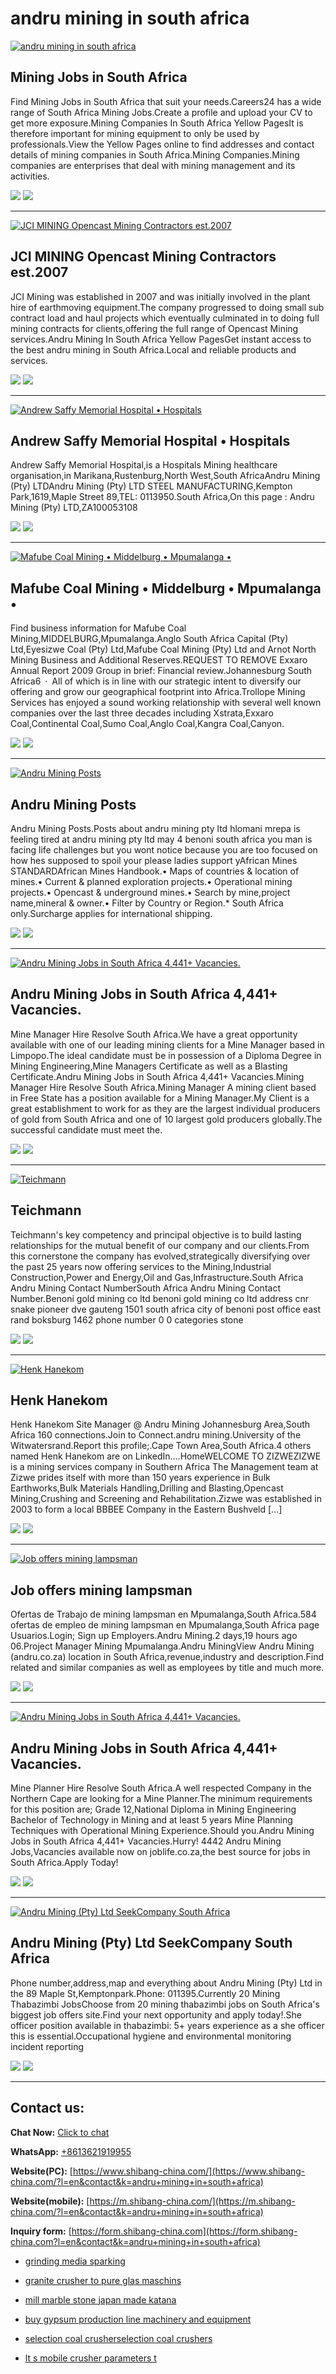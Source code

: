 # andru mining in south africa

<a href="https://swt.shibang-china.com/?l=en&img&k=andru+mining+in+south+africa" target="_blank">![andru mining in south africa](http://static.shibang-china.com/all-800x300/1278.jpg)</a>

## Mining Jobs in South Africa
Find Mining Jobs in South Africa that suit your needs.Careers24 has a wide range of South Africa Mining Jobs.Create a profile and upload your CV to get more exposure.Mining Companies In South Africa Yellow PagesIt is therefore important for mining equipment to only be used by professionals.View the Yellow Pages online to find addresses and contact details of mining companies in South Africa.Mining Companies.Mining companies are enterprises that deal with mining management and its activities.


<a href="https://whatsapp.shibangsoft.com/WhatsApp.php" target="_blank" title="WhatsApp">![](http://static.shibang-china.com/icon/whatsapp.png)</a> <a href="https://swt.shibang-china.com/?l=en&icon&k=andru+mining+in+south+africa" target="_blank">![](http://static.shibang-china.com/icon/chat-en.png)</a>

---

<a href="https://swt.shibang-china.com/?l=en&img&k=andru+mining+in+south+africa" target="_blank">![JCI MINING Opencast Mining Contractors est.2007](http://static.shibang-china.com/all-800x300/1391.jpg)</a>

## JCI MINING Opencast Mining Contractors est.2007
JCI Mining was established in 2007 and was initially involved in the plant hire of earthmoving equipment.The company progressed to doing small sub contract load and haul projects which eventually culminated in to doing full mining contracts for clients,offering the full range of Opencast Mining services.Andru Mining In South Africa Yellow PagesGet instant access to the best andru mining in South Africa.Local and reliable products and services.


<a href="https://whatsapp.shibangsoft.com/WhatsApp.php" target="_blank" title="WhatsApp">![](http://static.shibang-china.com/icon/whatsapp.png)</a> <a href="https://swt.shibang-china.com/?l=en&icon&k=andru+mining+in+south+africa" target="_blank">![](http://static.shibang-china.com/icon/chat-en.png)</a>

---

<a href="https://swt.shibang-china.com/?l=en&img&k=andru+mining+in+south+africa" target="_blank">![Andrew Saffy Memorial Hospital • Hospitals](http://static.shibang-china.com/all-800x300/46.jpg)</a>

## Andrew Saffy Memorial Hospital • Hospitals
Andrew Saffy Memorial Hospital,is a Hospitals Mining healthcare organisation,in Marikana,Rustenburg,North West,South AfricaAndru Mining (Pty) LTDAndru Mining (Pty) LTD STEEL MANUFACTURING,Kempton Park,1619,Maple Street 89,TEL: 0113950.South Africa,On this page : Andru Mining (Pty) LTD,ZA100053108


<a href="https://whatsapp.shibangsoft.com/WhatsApp.php" target="_blank" title="WhatsApp">![](http://static.shibang-china.com/icon/whatsapp.png)</a> <a href="https://swt.shibang-china.com/?l=en&icon&k=andru+mining+in+south+africa" target="_blank">![](http://static.shibang-china.com/icon/chat-en.png)</a>

---

<a href="https://swt.shibang-china.com/?l=en&img&k=andru+mining+in+south+africa" target="_blank">![Mafube Coal Mining • Middelburg • Mpumalanga •](http://static.shibang-china.com/all-800x300/104.jpg)</a>

## Mafube Coal Mining • Middelburg • Mpumalanga •
Find business information for Mafube Coal Mining,MIDDELBURG,Mpumalanga.Anglo South Africa Capital (Pty) Ltd,Eyesizwe Coal (Pty) Ltd,Mafube Coal Mining (Pty) Ltd and Arnot North Mining Business and Additional Reserves.REQUEST TO REMOVE Exxaro Annual Report 2009 Group in brief: Financial review.Johannesburg South Africa6&ensp;&#0183;&ensp;All of which is in line with our strategic intent to diversify our offering and grow our geographical footprint into Africa.Trollope Mining Services has enjoyed a sound working relationship with several well known companies over the last three decades including Xstrata,Exxaro Coal,Continental Coal,Sumo Coal,Anglo Coal,Kangra Coal,Canyon.


<a href="https://whatsapp.shibangsoft.com/WhatsApp.php" target="_blank" title="WhatsApp">![](http://static.shibang-china.com/icon/whatsapp.png)</a> <a href="https://swt.shibang-china.com/?l=en&icon&k=andru+mining+in+south+africa" target="_blank">![](http://static.shibang-china.com/icon/chat-en.png)</a>

---

<a href="https://swt.shibang-china.com/?l=en&img&k=andru+mining+in+south+africa" target="_blank">![Andru Mining Posts](http://static.shibang-china.com/all-800x300/49.jpg)</a>

## Andru Mining Posts
Andru Mining Posts.Posts about andru mining pty ltd hlomani mrepa is feeling tired at andru mining pty ltd may 4 benoni south africa you man is facing life challenges but you wont notice because you are too focused on how hes supposed to spoil your please ladies support yAfrican Mines STANDARDAfrican Mines Handbook.• Maps of countries &amp; location of mines.• Current &amp; planned exploration projects.• Operational mining projects.• Opencast &amp; underground mines.• Search by mine,project name,mineral &amp; owner.• Filter by Country or Region.* South Africa only.Surcharge applies for international shipping.


<a href="https://whatsapp.shibangsoft.com/WhatsApp.php" target="_blank" title="WhatsApp">![](http://static.shibang-china.com/icon/whatsapp.png)</a> <a href="https://swt.shibang-china.com/?l=en&icon&k=andru+mining+in+south+africa" target="_blank">![](http://static.shibang-china.com/icon/chat-en.png)</a>

---

<a href="https://swt.shibang-china.com/?l=en&img&k=andru+mining+in+south+africa" target="_blank">![Andru Mining Jobs in South Africa 4,441+ Vacancies.](http://static.shibang-china.com/all-800x300/681.jpg)</a>

## Andru Mining Jobs in South Africa 4,441+ Vacancies.
Mine Manager Hire Resolve South Africa.We have a great opportunity available with one of our leading mining clients for a Mine Manager based in Limpopo.The ideal candidate must be in possession of a Diploma Degree in Mining Engineering,Mine Managers Certificate as well as a Blasting Certificate.Andru Mining Jobs in South Africa 4,441+ Vacancies.Mining Manager Hire Resolve South Africa.Mining Manager A mining client based in Free State has a position available for a Mining Manager.My Client is a great establishment to work for as they are the largest individual producers of gold from South Africa and one of 10 largest gold producers globally.The successful candidate must meet the.


<a href="https://whatsapp.shibangsoft.com/WhatsApp.php" target="_blank" title="WhatsApp">![](http://static.shibang-china.com/icon/whatsapp.png)</a> <a href="https://swt.shibang-china.com/?l=en&icon&k=andru+mining+in+south+africa" target="_blank">![](http://static.shibang-china.com/icon/chat-en.png)</a>

---

<a href="https://swt.shibang-china.com/?l=en&img&k=andru+mining+in+south+africa" target="_blank">![Teichmann](http://static.shibang-china.com/all-800x300/228.jpg)</a>

## Teichmann
Teichmann's key competency and principal objective is to build lasting relationships for the mutual benefit of our company and our clients.From this cornerstone the company has evolved,strategically diversifying over the past 25 years now offering services to the Mining,Industrial Construction,Power and Energy,Oil and Gas,Infrastructure.South Africa Andru Mining Contact NumberSouth Africa Andru Mining Contact Number.Benoni gold mining co ltd benoni gold mining co ltd address cnr snake pioneer dve gauteng 1501 south africa city of benoni post office east rand boksburg 1462 phone number 0 0 categories stone


<a href="https://whatsapp.shibangsoft.com/WhatsApp.php" target="_blank" title="WhatsApp">![](http://static.shibang-china.com/icon/whatsapp.png)</a> <a href="https://swt.shibang-china.com/?l=en&icon&k=andru+mining+in+south+africa" target="_blank">![](http://static.shibang-china.com/icon/chat-en.png)</a>

---

<a href="https://swt.shibang-china.com/?l=en&img&k=andru+mining+in+south+africa" target="_blank">![Henk Hanekom](http://static.shibang-china.com/all-800x300/805.jpg)</a>

## Henk Hanekom
Henk Hanekom Site Manager @ Andru Mining Johannesburg Area,South Africa 160 connections.Join to Connect.andru mining.University of the Witwatersrand.Report this profile;.Cape Town Area,South Africa.4 others named Henk Hanekom are on LinkedIn.…HomeWELCOME TO ZIZWEZIZWE is a mining services company in Southern Africa The Management team at Zizwe prides itself with more than 150 years experience in Bulk Earthworks,Bulk Materials Handling,Drilling and Blasting,Opencast Mining,Crushing and Screening and Rehabilitation.Zizwe was established in 2003 to form a local BBBEE Company in the Eastern Bushveld […]


<a href="https://whatsapp.shibangsoft.com/WhatsApp.php" target="_blank" title="WhatsApp">![](http://static.shibang-china.com/icon/whatsapp.png)</a> <a href="https://swt.shibang-china.com/?l=en&icon&k=andru+mining+in+south+africa" target="_blank">![](http://static.shibang-china.com/icon/chat-en.png)</a>

---

<a href="https://swt.shibang-china.com/?l=en&img&k=andru+mining+in+south+africa" target="_blank">![Job offers mining lampsman](http://static.shibang-china.com/all-800x300/1159.jpg)</a>

## Job offers mining lampsman
Ofertas de Trabajo de mining lampsman en Mpumalanga,South Africa.584 ofertas de empleo de mining lampsman en Mpumalanga,South Africa page Usuarios.Login; Sign up Employers.Andru Mining.2 days,19 hours ago 06.Project Manager Mining Mpumalanga.Andru MiningView Andru Mining (andru.co.za) location in South Africa,revenue,industry and description.Find related and similar companies as well as employees by title and much more.


<a href="https://whatsapp.shibangsoft.com/WhatsApp.php" target="_blank" title="WhatsApp">![](http://static.shibang-china.com/icon/whatsapp.png)</a> <a href="https://swt.shibang-china.com/?l=en&icon&k=andru+mining+in+south+africa" target="_blank">![](http://static.shibang-china.com/icon/chat-en.png)</a>

---

<a href="https://swt.shibang-china.com/?l=en&img&k=andru+mining+in+south+africa" target="_blank">![Andru Mining Jobs in South Africa 4,441+ Vacancies.](http://static.shibang-china.com/all-800x300/824.jpg)</a>

## Andru Mining Jobs in South Africa 4,441+ Vacancies.
Mine Planner Hire Resolve South Africa.A well respected Company in the Northern Cape are looking for a Mine Planner.The minimum requirements for this position are; Grade 12,National Diploma in Mining Engineering Bachelor of Technology in Mining and at least 5 years Mine Planning Techniques with Operational Mining Experience.Should you.Andru Mining Jobs in South Africa 4,441+ Vacancies.Hurry! 4442 Andru Mining Jobs,Vacancies available now on joblife.co.za,the best source for jobs in South Africa.Apply Today!


<a href="https://whatsapp.shibangsoft.com/WhatsApp.php" target="_blank" title="WhatsApp">![](http://static.shibang-china.com/icon/whatsapp.png)</a> <a href="https://swt.shibang-china.com/?l=en&icon&k=andru+mining+in+south+africa" target="_blank">![](http://static.shibang-china.com/icon/chat-en.png)</a>

---

<a href="https://swt.shibang-china.com/?l=en&img&k=andru+mining+in+south+africa" target="_blank">![Andru Mining (Pty) Ltd SeekCompany South Africa](http://static.shibang-china.com/all-800x300/741.jpg)</a>

## Andru Mining (Pty) Ltd SeekCompany South Africa
Phone number,address,map and everything about Andru Mining (Pty) Ltd in the 89 Maple St,Kemptonpark.Phone: 011395.Currently 20 Mining Thabazimbi JobsChoose from 20 mining thabazimbi jobs on South Africa's biggest job offers site.Find your next opportunity and apply today!.She officer position available in thabazimbi: 5+ years experience as a she officer this is essential.Occupational hygiene and environmental monitoring incident reporting


<a href="https://whatsapp.shibangsoft.com/WhatsApp.php" target="_blank" title="WhatsApp">![](http://static.shibang-china.com/icon/whatsapp.png)</a> <a href="https://swt.shibang-china.com/?l=en&icon&k=andru+mining+in+south+africa" target="_blank">![](http://static.shibang-china.com/icon/chat-en.png)</a>

---
## Contact us:

**Chat Now:** [Click to chat](https://swt.shibang-china.com?l=en&contact&k=andru+mining+in+south+africa)

**WhatsApp:**  [+8613621919955](https://whatsapp.shibangsoft.com/WhatsApp.php)

**Website(PC):** [https://www.shibang-china.com/](https://www.shibang-china.com/?l=en&contact&k=andru+mining+in+south+africa)

**Website(mobile):** [https://m.shibang-china.com/](https://m.shibang-china.com/?l=en&contact&k=andru+mining+in+south+africa)

**Inquiry form:** [https://form.shibang-china.com](https://form.shibang-china.com?l=en&contact&k=andru+mining+in+south+africa)

* [grinding media sparking](../155/grinding%20media%20sparking.md)

* [granite crusher to pure glas maschins](../160/granite%20crusher%20to%20pure%20glas%20maschins.md)

* [mill marble stone japan made katana](../155/mill%20marble%20stone%20japan%20made%20katana.md)

* [buy gypsum production line machinery and equipment](../151/buy%20gypsum%20production%20line%20machinery%20and%20equipment.md)

* [selection coal crusherselection coal crushers](../157/selection%20coal%20crusherselection%20coal%20crushers.md)

* [lt s mobile crusher parameters t](../154/lt%20s%20mobile%20crusher%20parameters%20t.md)